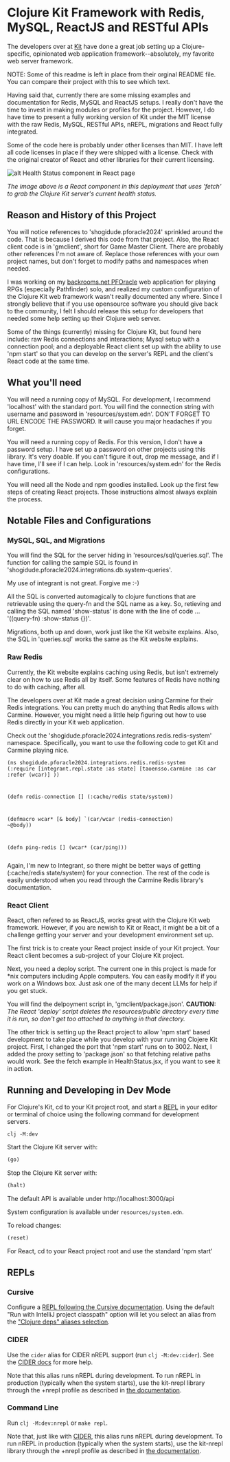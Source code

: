 # Clojure Kit Framework with Redis, MySQL, ReactJS and RESTful APIs

The developers over at [Kit](https://kit-clj.github.io/) have done a great job setting up a Clojure-specific, opinionated web application framework--absolutely, my favorite web server framework. 

NOTE: Some of this readme is left in place from their orginal README file. You can compare their project with this to see which text.

Having said that, currently there are some missing examples and documentation for Redis, MySQL and ReactJS setups. I really don't have the time to invest in making modules or profiles for the project. However, I do have time to present a fully working version of Kit under the MIT license with the raw Redis, MySQL, RESTful APIs, nREPL, migrations and React fully integrated.

Some of the code here is probably under other licenses than MIT. I have left all code licenses in place if they were shipped with a license. Check with the original creator of React and other libraries for their current licensing.

![alt Health Status component in React page](https://raw.githubusercontent.com/shogidude/clojure-kit-with-redis-mysql-react/main/readme_healthstatus.png)

<em>The image above is a React component in this deployment that uses 'fetch' to grab the Clojure Kit server's current health status.</em>

## Reason and History of this Project

You will notice references to 'shogidude.pforacle2024' sprinkled around the code. That is because I derived this code from that project. Also, the React client code is in 'gmclient', short for Game Master Client. There are probably other references I'm not aware of. Replace those references with your own project names, but don't forget to modify paths and namespaces when needed.

I was working on my [backrooms.net PFOracle](https://backrooms.net) web application for playing RPGs (especially Pathfinder) solo, and realized my custom configuration of the Clojure Kit web framework wasn't really documented any where. Since I strongly believe that if you use opensource software you should give back to the community, I felt I should release this setup for developers that needed some help setting up their Clojure web server.

Some of the things (currently) missing for Clojure Kit, but found here include: raw Redis connections and interactions; Mysql setup with a connection pool; and a deployable React client set up with the ability to use 'npm start' so that you can develop on the server's REPL and the client's React code at the same time.

## What you'll need

You will need a running copy of MySQL. For development, I recommend 'localhost' with the standard port. You will find the connection string with username and password in 'resources/system.edn'. DON'T FORGET TO URL ENCODE THE PASSWORD. It will cause you major headaches if you forget.

You will need a running copy of Redis. For this version, I don't have a password setup. I have set up a password on other projects using this library. It's very doable. If you can't figure it out, drop me message, and if I have time, I'll see if I can help. Look in 'resources/system.edn' for the Redis configurations.

You will need all the Node and npm goodies installed. Look up the first few steps of creating React projects. Those instructions almost always explain the process.

## Notable Files and Configurations

### MySQL, SQL, and Migrations

You will find the SQL for the server hiding in 'resources/sql/queries.sql'. The function for calling the sample SQL is found in 'shogidude.pforacle2024.integrations.db.system-queries'. 

My use of integrant is not great. Forgive me :-)

All the SQL is converted automagically to clojure functions that are retrievable using the query-fn and the SQL name as a key. So, retieving and calling the SQL named 'show-status' is done with the line of code ... '((query-fn) :show-status {})'.

Migrations, both up and down, work just like the Kit website explains. Also, the SQL in 'queries.sql' works the same as the Kit website explains.

### Raw Redis

Currently, the Kit website explains caching using Redis, but isn't extremely clear on how to use Redis all by itself. Some features of Redis have nothing to do with caching, after all.

The developers over at Kit made a great decision using Carmine for their Redis integrations. You can pretty much do anything that Redis allows with Carmine. However, you might need a little help figuring out how to use Redis directly in your Kit web application.

Check out the 'shogidude.pforacle2024.integrations.redis.redis-system' namespace. Specifically, you want to use the following code to get Kit and Carmine playing nice.

<code><pre>(ns shogidude.pforacle2024.integrations.redis.redis-system
  (:require
    [integrant.repl.state :as state]
    [taoensso.carmine :as car :refer (wcar)]
    ))

(defn redis-connection []
  (:cache/redis state/system))

(defmacro wcar* [& body] `(car/wcar (redis-connection) ~@body))

(defn ping-redis []
  (wcar* (car/ping)))</pre></code>

Again, I'm new to Integrant, so there might be better ways of getting (:cache/redis state/system) for your connection. The rest of the code is easily understood when you read through the Carmine Redis library's documentation.

### React Client

React, often refered to as ReactJS, works great with the Clojure Kit web framework. However, if you are newish to Kit or React, it might be a bit of a challenge getting your server and your development environment set up.

The first trick is to create your React project inside of your Kit project. Your React client becomes a sub-project of your Clojure Kit project.

Next, you need a deploy script. The current one in this project is made for *nix computers including Apple computers. You can easily modify it if you work on a Windows box. Just ask one of the many decent LLMs for help if you get stuck. 

You will find the delpoyment script in, 'gmclient/package.json'. <strong>CAUTION:</strong> <em>The React 'deploy' script deletes the resources/public directory every time it is run, so don't get too attached to anything in that directory.</em>

The other trick is setting up the React project to allow 'npm start' based development to take place while you develop with your running Clojere Kit project. First, I changed the port that 'npm start' runs on to 3002. Next, I added the proxy setting to 'package.json' so that fetching relative paths would work. See the fetch example in HealthStatus.jsx, if you want to see it in action.

## Running and Developing in Dev Mode

For Clojure's Kit, cd to your Kit project root, and start a [REPL](#repls) in your editor or terminal of choice using the following command for development servers.

```
clj -M:dev
```

Start the Clojure Kit server with:

```clojure
(go)
```

Stop the Clojure Kit server with:

```clojure
(halt)
```

The default API is available under http://localhost:3000/api

System configuration is available under `resources/system.edn`.

To reload changes:

```clojure
(reset)
```

For React, cd to your React project root and use the standard 'npm start'

## REPLs

### Cursive

Configure a [REPL following the Cursive documentation](https://cursive-ide.com/userguide/repl.html). Using the default "Run with IntelliJ project classpath" option will let you select an alias from the ["Clojure deps" aliases selection](https://cursive-ide.com/userguide/deps.html#refreshing-deps-dependencies).

### CIDER

Use the `cider` alias for CIDER nREPL support (run `clj -M:dev:cider`). See the [CIDER docs](https://docs.cider.mx/cider/basics/up_and_running.html) for more help.

Note that this alias runs nREPL during development. To run nREPL in production (typically when the system starts), use the kit-nrepl library through the +nrepl profile as described in [the documentation](https://kit-clj.github.io/docs/profiles.html#profiles).

### Command Line

Run `clj -M:dev:nrepl` or `make repl`.

Note that, just like with [CIDER](#cider), this alias runs nREPL during development. To run nREPL in production (typically when the system starts), use the kit-nrepl library through the +nrepl profile as described in [the documentation](https://kit-clj.github.io/docs/profiles.html#profiles).
